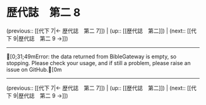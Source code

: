 # 歴代誌　第二 8

(previous:: [[代下 7|← 歴代誌　第二 7]]) | (up:: [[歴代誌　第二]]) | (next:: [[代下 9|歴代誌　第二 9 →]])

***
[0;31;49mError: the data returned from BibleGateway is empty, so stopping. Please check your usage, and if still a problem, please raise an issue on GitHub.[0m

***

(previous:: [[代下 7|← 歴代誌　第二 7]]) | (up:: [[歴代誌　第二]]) | (next:: [[代下 9|歴代誌　第二 9 →]])
